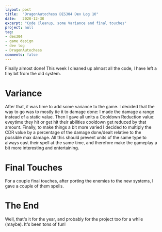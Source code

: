 ```yaml
---
layout: post
title:  "DragonAutochess DES304 Dev Log 10"
date:   2020-12-30
excerpt: "Code Cleanup, some Variance and final touches"
project: null
tag:
- des304
- game design
- dev log
- DragonAutochess
comments: false
---
```

Finally almost done!
This week I cleaned up almost all the code, I have left a tiny bit from the old system.

# Variance
After that, it was time to add some variance to the game.
I decided that the way to go was to mostly tie it to damage done:
I made the damage a range instead of a static value. Then I gave all units a Cooldown Reduction value: eveytime they hit or get hit their abilities cooldown get reduced by that amount. Finally, to make things a bit more varied I decided to multiply the CDR value by a percentage of the damage done/dealt relative to the possible max damage.
All this should prevent units of the same type to always cast their spell at the same time, and therefore make the gameplay a bit more interesting and entertaining.

# Final Touches
For a couple final touches, after porting the enemies to the new systems, I gave a couple of them spells.

# The End
Well, that's it for the year, and probably for the project too for a while (maybe). It's been tons of fun!
